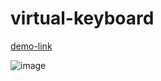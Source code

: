 # virtual-keyboard
[demo-link](https://virtual-keyboard-vladji.netlify.com/)


![image](https://user-images.githubusercontent.com/47819058/73389531-66ed6780-42e5-11ea-8675-41d0b799a196.png)
